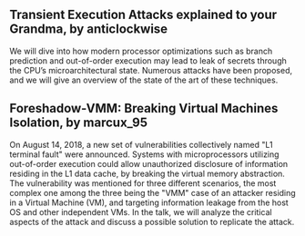 ## Transient Execution Attacks explained to your Grandma, by anticlockwise

We will dive into how modern processor optimizations such as branch prediction and out-of-order execution may lead to leak of secrets through the CPU’s microarchitectural state. 
Numerous attacks have been proposed, and we will give an overview of the state of the art of these techniques.

## Foreshadow-VMM: Breaking Virtual Machines Isolation, by marcux_95

On August 14, 2018, a new set of vulnerabilities collectively named "L1 terminal fault" were announced.
Systems with microprocessors utilizing out-of-order execution could allow unauthorized disclosure of information residing in the L1 data cache, by breaking the virtual memory abstraction.
The vulnerability was mentioned for three different scenarios, the most complex one among the three being the "VMM" case of an attacker residing in a Virtual Machine (VM), and targeting information leakage from the host OS and other independent VMs.
In the talk, we will analyze the critical aspects of the attack and discuss a possible solution to replicate the attack.
